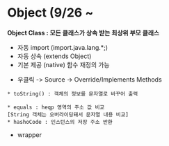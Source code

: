 # Object (9/26 ~ 

**Object Class : 모든 클래스가 상속 받는 최상위 부모 클래스**
* 자동 import (import.java.lang.*;)
* 자동 상속 (extends Object)
* 기본 제공 (native) 함수 재정의 가능
 - 우클릭 -> Source -> Override/Implements Methods
```
* toString() : 객체의 정보를 문자열로 바꾸어 출력

* equals : heqp 영역의 주소 값 비교
[String 객체는 오버라이딩돼서 문자열 내용 비교]
* hashoCode : 인스턴스의 저장 주소 반환

```
* wrapper
